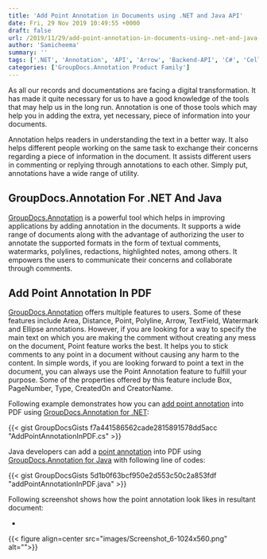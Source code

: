```yaml
---
title: 'Add Point Annotation in Documents using .NET and Java API'
date: Fri, 29 Nov 2019 10:49:55 +0000
draft: false
url: /2019/11/29/add-point-annotation-in-documents-using-.net-and-java-api/
author: 'Samicheema'
summary: ''
tags: ['.NET', 'Annotation', 'API', 'Arrow', 'Backend-API', 'C#', 'Cells', 'CSharp', 'Diagrams', 'Email', 'HTML', 'Images', 'java', 'OpenDocument', 'Password Protected', 'Password Protected Document', 'PDF', 'PDF Document', 'Point', 'Presentation', 'Slides', 'Spreadsheet', 'Word Processing', 'Words', 'GroupDocs.Annotation', 'GroupDocs.Annotation for .NET', 'GroupDocs.Annotation for Java']
categories: ['GroupDocs.Annotation Product Family']
---
```


As all our records and documentations are facing a digital transformation. It has made it quite necessary for us to have a good knowledge of the tools that may help us in the long run. Annotation is one of those tools which may help you in adding the extra, yet necessary, piece of information into your documents.

Annotation helps readers in understanding the text in a better way. It also helps different people working on the same task to exchange their concerns regarding a piece of information in the document. It assists different users in commenting or replying through annotations to each other. Simply put, annotations have a wide range of utility.

## GroupDocs.Annotation For .NET And Java

[GroupDocs.Annotation](https://products.groupdocs.com/annotation) is a powerful tool which helps in improving applications by adding annotation in the documents. It supports a wide range of documents along with the advantage of authorizing the user to annotate the supported formats in the form of textual comments, watermarks, polylines, redactions, highlighted notes, among others. It empowers the users to communicate their concerns and collaborate through comments.

## Add Point Annotation In PDF

[GroupDocs.Annotation](https://downloads.groupdocs.com/annotation) offers multiple features to users. Some of these features include Area, Distance, Point, Polyline, Arrow, TextField, Watermark and Ellipse annotations. However, if you are looking for a way to specify the main text on which you are making the comment without creating any mess on the document, Point feature works the best. It helps you to stick comments to any point in a document without causing any harm to the content. In simple words, if you are looking forward to point a text in the document, you can always use the Point Annotation feature to fulfill your purpose. Some of the properties offered by this feature include Box, PageNumber, Type, CreatedOn and CreatorName.

Following example demonstrates how you can [add point annotation](https://docs.groupdocs.com/display/annotationnet/Add+point+annotation) into PDF using [GroupDocs.Annotation for .NET](https://products.groupdocs.com/annotation/net):

{{< gist GroupDocsGists f7a441586562cade2815891578dd5acc "AddPointAnnotationInPDF.cs" >}}

Java developers can add a [point annotation](https://docs.groupdocs.com/annotation/java) into PDF using [GroupDocs.Annotation for Java](https://products.groupdocs.com/annotation/java) with following line of codes:

{{< gist GroupDocsGists 5d1b0f63bcf950e2d553c50c2a853fdf "addPointAnnotationInPDF.java" >}}

Following screenshot shows how the point annotation look likes in resultant document:

*   

{{< figure align=center src="images/Screenshot_6-1024x560.png" alt="">}}






